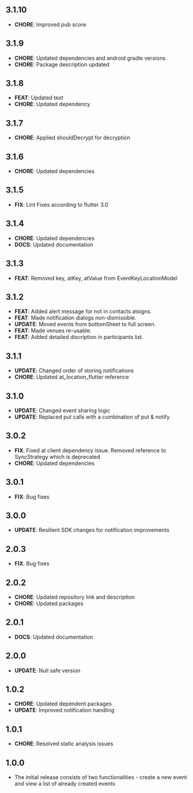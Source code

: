 ## 3.1.10
- **CHORE**: Improved pub score

## 3.1.9
- **CHORE**: Updated dependencies and android gradle versions
- **CHORE**: Package description updated

## 3.1.8
- **FEAT**: Updated text
- **CHORE**: Updated dependency

## 3.1.7
- **CHORE**: Applied shouldDecrypt for decryption

## 3.1.6
- **CHORE**: Updated dependencies

## 3.1.5
- **FIX**: Lint Fixes according to flutter 3.0

## 3.1.4
- **CHORE**: Updated dependencies
- **DOCS**: Updated documentation

## 3.1.3
- **FEAT**: Removed key, atKey, atValue from EventKeyLocationModel

## 3.1.2
- **FEAT**: Added alert message for not in contacts atsigns.
- **FEAT**: Made notification dialogs non-dismissible.
- **UPDATE**: Moved events from bottomSheet to full screen.
- **FEAT**: Made venues re-usable.
- **FEAT**: Added detailed discription in participants list.

## 3.1.1
- **UPDATE**: Changed order of storing notifications
- **CHORE**: Updated at_location_flutter reference

## 3.1.0
- **UPDATE**: Changed event sharing logic
- **UPDATE**: Replaced put calls with a combination of put & notify

## 3.0.2
- **FIX**: Fixed at client dependency issue. Removed reference to SyncStrategy which is deprecated
- **CHORE**: Updated dependencies

## 3.0.1
- **FIX**: Bug fixes

## 3.0.0
- **UPDATE**: Resilient SDK changes for notification improvements

## 2.0.3
- **FIX**: Bug fixes

## 2.0.2
- **CHORE**: Updated repository link and description
- **CHORE**: Updated packages

## 2.0.1
- **DOCS**: Updated documentation

## 2.0.0
- **UPDATE**: Null safe version

## 1.0.2
- **CHORE**: Updated dependent packages
- **UPDATE**: Improved notification handling

## 1.0.1
- **CHORE**: Resolved static analysis issues

## 1.0.0
- The initial release consists of two functionalities - create a new event and view a list of already created events
